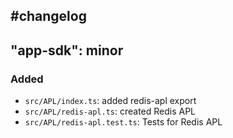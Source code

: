 ## #changelog

## "app-sdk": minor

### Added

- `src/APL/index.ts`: added redis-apl export
- `src/APL/redis-apl.ts`: created Redis APL
- `src/APL/redis-apl.test.ts`: Tests for Redis APL
